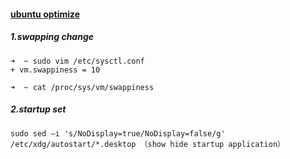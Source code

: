 #### [ubuntu optimize](https://itsfoss.com/speed-up-ubuntu-1310/)

##### 1.swapping change 

```shell
➜  ~ sudo vim /etc/sysctl.conf
+ vm.swappiness = 10

➜  ~ cat /proc/sys/vm/swappiness
```

##### 2.startup set

```shell
sudo sed –i 's/NoDisplay=true/NoDisplay=false/g' /etc/xdg/autostart/*.desktop （show hide startup application）
```



